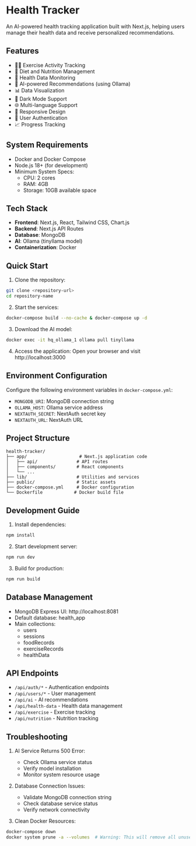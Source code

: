 # Health Tracker

An AI-powered health tracking application built with Next.js, helping users manage their health data and receive personalized recommendations.

## Features

- 🏃‍♂️ Exercise Activity Tracking
- 🍎 Diet and Nutrition Management
- 💪 Health Data Monitoring
- 🤖 AI-powered Recommendations (using Ollama)
- 📊 Data Visualization
- 🌙 Dark Mode Support
- 🌐 Multi-language Support
- 📱 Responsive Design
- 🔐 User Authentication
- 📈 Progress Tracking

## System Requirements

- Docker and Docker Compose
- Node.js 18+ (for development)
- Minimum System Specs:
  - CPU: 2 cores
  - RAM: 4GB
  - Storage: 10GB available space

## Tech Stack

- **Frontend**: Next.js, React, Tailwind CSS, Chart.js
- **Backend**: Next.js API Routes
- **Database**: MongoDB
- **AI**: Ollama (tinyllama model)
- **Containerization**: Docker

## Quick Start

1. Clone the repository:
```bash
git clone <repository-url>
cd repository-name
```

2. Start the services:
```bash
docker-compose build --no-cache & docker-compose up -d
```

3. Download the AI model:
```bash
docker exec -it hq_ollama_1 ollama pull tinyllama
```

4. Access the application:
Open your browser and visit http://localhost:3000

## Environment Configuration

Configure the following environment variables in `docker-compose.yml`:

- `MONGODB_URI`: MongoDB connection string
- `OLLAMA_HOST`: Ollama service address
- `NEXTAUTH_SECRET`: NextAuth secret key
- `NEXTAUTH_URL`: NextAuth URL

## Project Structure

```
health-tracker/
├── app/                    # Next.js application code
│   ├── api/               # API routes
│   ├── components/        # React components
│   └── ...
├── lib/                   # Utilities and services
├── public/                # Static assets
├── docker-compose.yml     # Docker configuration
└── Dockerfile            # Docker build file
```

## Development Guide

1. Install dependencies:
```bash
npm install
```

2. Start development server:
```bash
npm run dev
```

3. Build for production:
```bash
npm run build
```

## Database Management

- MongoDB Express UI: http://localhost:8081
- Default database: health_app
- Main collections:
  - users
  - sessions
  - foodRecords
  - exerciseRecords
  - healthData

## API Endpoints

- `/api/auth/*` - Authentication endpoints
- `/api/users/*` - User management
- `/api/ai` - AI recommendations
- `/api/health-data` - Health data management
- `/api/exercise` - Exercise tracking
- `/api/nutrition` - Nutrition tracking

## Troubleshooting

1. AI Service Returns 500 Error:
   - Check Ollama service status
   - Verify model installation
   - Monitor system resource usage

2. Database Connection Issues:
   - Validate MongoDB connection string
   - Check database service status
   - Verify network connectivity

3. Clean Docker Resources:
```bash
docker-compose down
docker system prune -a --volumes  # Warning: This will remove all unused Docker resources, including AI models
```

